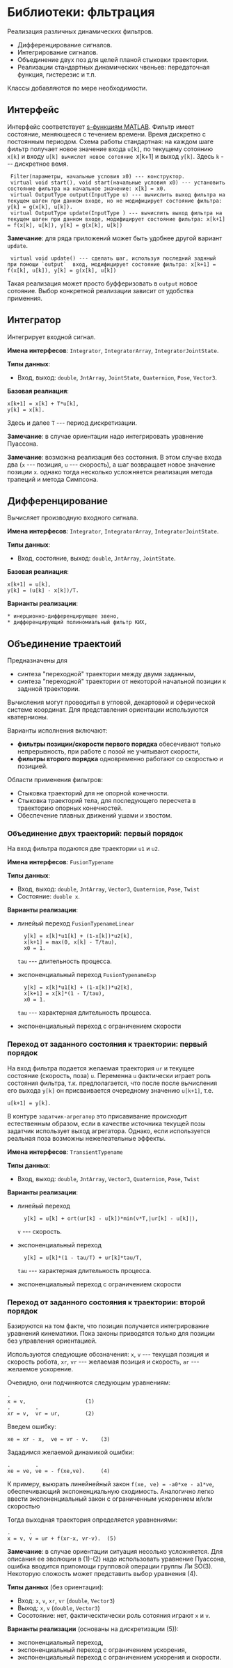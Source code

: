 Библиотеки: фльтрация
=====================

Реализация различных динамических фильтров. 
* Дифференцирование сигналов.
* Интегрирование сигналов.
* Объединение двух поз для целей планой стыковки траектории.
* Реализации стандартных динамических чвеньев: передаточная функция, гистерезис и т.п.

Классы добавляются по мере необходимости.

Интерфейс
---------

Интерфейс соответствует [s-функциям MATLAB](http://www.mathworks.com/help/simulink/sfg/how-s-functions-work.html).
Фильтр имеет состояние, меняющееся с течением времени. Время дискретно с постоянным периодом.
Схема работы стандартная: на каждом шаге фильтр получает новое значение входа `u[k]`, по текущему сотоянию `x[k]` и входу `u[k] вычислет новое сотояние `x[k+1] и выход `y[k]`.
Здесь `k`  --- дискретное вемя.

     Filter(параметры, начальные условия x0) --- конструктор.
     virtual void start(), void start(начальные условия x0) --- установить состояние фильтра на начальное значение: x[k] = x0.
     virtual OutputType output(InputType u) --- вычислить выход фильтра на текущем шаген при данном входе, но не модифицирует состояние фильтра: y[k] = g(x[k], u[k]).
     virtual OutputType update(InputType ) --- вычислить выход фильтра на текущем шаген при данном входе, модифицирует состояние фильтра: x[k+1] = f(x[k], u[k]), y[k] = g(x[k], u[k])

**Замечание**: для ряда приложений может быть удобнее другой вариант `update`.

     virtual void update() --- сделать шаг, используя последний заднный при помощи `output`  вход, модифицирует состояние фильтра: x[k+1] = f(x[k], u[k]), y[k] = g(x[k], u[k])

Такая реализация может просто буфферизовать в `output` новое сотояние. Выбор конкретной реализации зависит от удобства применния.

Интегратор
---------- 

Интегрирует входной сигнал. 

**Имена интерфесов**: `Integrator`, `IntegratorArray`, `IntegratorJointState`.

**Типы данных**: 
* Вход, выход: `double`, `JntArray`, `JointState`, `Quaternion`, `Pose`, `Vector3`.

**Базовая реалиация**:

    x[k+1] = x[k] + T*u[k],
    y[k] = x[k].

Здесь и далее `T` --- период дискретизации.

**Замечание**: в случае ориентации надо интегрировать уравнение Пуассона.

**Замечание**: возможна реализация без состояния. В этом случае входа два (`x` --- позиция, `u` --- скорость), а 
шаг возвращает новое значение позиции `x`.  однако тогда несколько усложняется реализация метода трапеций  и метода Симпсона.

Дифференцирование
----------------

Вычисляет производную входного сигнала.

**Имена интерфесов**: `Integrator`, `IntegratorArray`, `IntegratorJointState`.

**Типы данных**: 
* Вход, состояние, выход: `double`, `JntArray`, `JointState`.

**Базовая реалиация**:

    x[k+1] = u[k],
    y[k] = (u[k] - x[k])/T.

**Варианты реализации**:
    
    * инерционно-дифференцирующее звено,
    * дифференцирующий полиномиальный фильтр КИХ,

Объединение траектоий
---------------------

Предназначены для 
* синтеза "переходной" траектории между двумя заданным, 
* синтеза "переходной" траектории от некоторой начальной позиции к заднной траектории.

Вычисления могут проводитья в угловой, декартовой и сферической системе координат. 
Для представления ориентации используются кватернионы.

Варианты исполнения включают:
* **фильтры позиции/скорости первого порядка** обесечивают только непрерывность, при работе с позой не учитывают скорости, 
* **фильтры второго порядка** одновременно работают со скоростью и позицией.

Области применения фильтров:

* Стыковка траекторий для не опорной конечности.
* Стыковка траекторий тела, для последующего пересчета в траекторию опорных конечностей.
* Обеспечение плавных движений ушами и хвостом.

### Объединение двух траекторий: первый порядок

На вход фильтра подаются две траектории `u1` и `u2`.

**Имена интерфесов**: `FusionTypename`

**Типы данных**: 
* Вход, выход: `double`, `JntArray`, `Vector3`, `Quaternion`, `Pose`, `Twist`
* Состояние: `duoble x`.

**Варианты реализации**:

* линейый переход `FusionTypenameLinear`

        y[k] = x[k]*u1[k] + (1-x[k])*u2[k],
        x[k+1] = max(0, x[k] - T/tau), 
        x0 = 1.

    `tau` --- длительность процесса.
    
* экспоненциальный переход `FusionTypenameExp`

        y[k] = x[k]*u1[k] + (1-x[k])*u2[k],
        x[k+1] = x[k]*(1 - T/tau), 
        x0 = 1.

    `tau` --- характерная длительность процесса.

* экспоненциальный переход c ограничением скорости

### Переход от заданного состояния к траектории: первый порядок

На вход фильтра подается желаемая траектория `ur` и текущее состояние (скорость, поза) `u`. 
Переменна `u` фактически играет роль состояния фильтра, т.к. предполагается, что после после вычисления 
его выхода `y[k]` он присваивается очередному значению `u[k+1]`, т.е. 

    u[k+1] = y[k].

В контуре `задатчик-агрегатор` это присавивание происходит естественным образом, если в качестве источника текущей позы задатчик использует выход агрегатора.
Однако, если используется реальная поза возможны нежелеательные эффекты.

**Имена интерфесов**: `TransientTypename`

**Типы данных**: 
* Вход, выход: `double`, `JntArray`, `Vector3`, `Quaternion`, `Pose`, `Twist`

**Варианты реализации**:

* линейый переход

        y[k] = u[k] + ort(ur[k] - u[k])*min(v*T,|ur[k] - u[k]|),

    `v` --- скорость.
    
* экспоненциальный переход

        y[k] = u[k]*(1 - tau/T) + ur[k]*tau/T,

    `tau` --- характерная длительность процесса.

* экспоненциальный переход c ограничением скорости


### Переход от заданного состояния к траектории: второй порядок

Базируются на том факте, что позиция получается интегрирование уравнений кинематики. 
Пока законы приводятся только для позиции без управления ориентацией.

Используются следующие обозначения: 
`x`, `v` --- текущая позиция и скорость робота, 
`xr`, `vr` --- желаемая позиция и скорость, `ar` --- желаемое ускорение.

Очевидно, они подчиняются следующим уравнениям:

    .       
    x = v,                   (1)
    .        .
    xr = v,  vr = ur,        (2)


Введем ошибку:

    xe = xr - x,  ve = vr - v.    (3)

Зададимся желаемой динамикой ошибки:

    .        .
    xe = ve, ve = - f(xe,ve).     (4)

К примеру, выюрать линейнейный закон `f(xe, ve) = -a0*xe - a1*ve`, обеспечивающий экспоненциальную сходимость. 
Аналогично легко ввести экспоненциальный закон с ограниченным ускорением и/или скоростью 

Тогда выходная траектория определяется уравнениями:

    .      .
    x = v, v = ur + f(xr-x, vr-v).  (5)


**Замечание**: в случае ориентации ситуация несолько усложняется. Для описания ее эволюции в (1)-(2) надо использовать уравнение Пуассона,
ошибка вводится припомощи групповой операции группы Ли SO(3). Некоторую сложость может представить выбор уравнения (4).


**Типы данных** (без ориентации): 
* Вход: `x`, `v`, `xr`, `vr` (`double`, `Vector3`)
* Выход: `x`, `v` (`double`, `Vector3`)
* Сосотояние: нет, фактическтически роль сотояния играют `x` и `v`.


**Варианты реализации** (основаны на дискретизации (5)):
* экспоненциальный переход,
* экспоненциальный переход c ограничением ускорения,
* экспоненциальный переход c ограничением ускорения и скорости.

